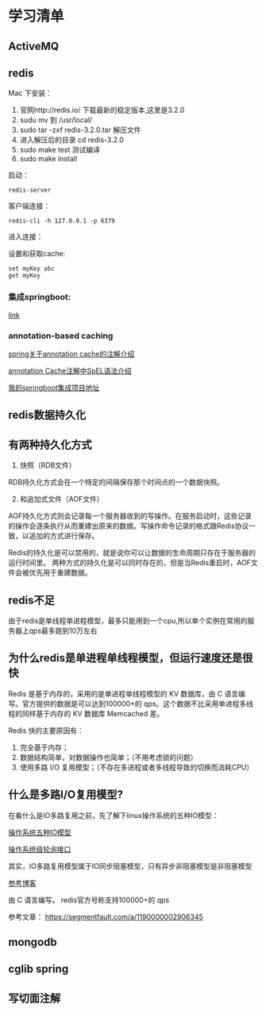 # 学习清单

## ActiveMQ

## redis

Mac 下安装：

 1. 官网http://redis.io/ 下载最新的稳定版本,这里是3.2.0
 2. sudu mv 到 /usr/local/
 3. sudo tar -zxf redis-3.2.0.tar 解压文件
 4. 进入解压后的目录 cd redis-3.2.0
 5. sudo make test 测试编译
 6. sudo make install 
 

启动：

    redis-server 
客户端连接：
    
    redis-cli -h 127.0.0.1 -p 6379
    
进入连接：

设置和获取cache:

    set myKey abc
    get myKey


### 集成springboot:

[link](http://www.jianshu.com/p/a2ab17707eff)


### annotation-based caching


[spring关于annotation cache的注解介绍](https://docs.spring.io/spring/docs/current/spring-framework-reference/html/cache.html)



[annotation Cache注解中SpEL语法介绍](https://docs.spring.io/spring/docs/current/spring-framework-reference/html/expressions.html)



[我的springboot集成项目地址](https://github.com/huguiqi/springboot-redis.git)



## redis数据持久化

## 有两种持久化方式

1. 快照（RDB文件）

RDB持久化方式会在一个特定的间隔保存那个时间点的一个数据快照。

2. 和追加式文件（AOF文件）

AOF持久化方式则会记录每一个服务器收到的写操作。在服务启动时，这些记录的操作会逐条执行从而重建出原来的数据。写操作命令记录的格式跟Redis协议一致，以追加的方式进行保存。


Redis的持久化是可以禁用的，就是说你可以让数据的生命周期只存在于服务器的运行时间里。
两种方式的持久化是可以同时存在的，但是当Redis重启时，AOF文件会被优先用于重建数据。


## redis不足

由于redis是单线程单进程模型，最多只能用到一个cpu,所以单个实例在常用的服务器上qps最多跑到10万左右

## 为什么redis是单进程单线程模型，但运行速度还是很快

Redis 是基于内存的，采用的是单进程单线程模型的 KV 数据库，由 C 语言编写。官方提供的数据是可以达到100000+的 qps。这个数据不比采用单进程多线程的同样基于内存的 KV 数据库 Memcached 差。

Redis 快的主要原因有：

1. 完全基于内存；
2. 数据结构简单，对数据操作也简单；（不用考虑锁的问题）
3. 使用多路 I/O 复用模型；（不存在多进程或者多线程导致的切换而消耗CPU）

## 什么是多路I/O复用模型?


在看什么是IO多路复用之前，先了解下linux操作系统的五种IO模型：


[操作系统五种IO模型](http://www.jianshu.com/p/486b0965c296)

[操作系统级轮询接口](http://www.jianshu.com/p/dfd940e7fca2)

其实，IO多路复用模型属于IO同步阻塞模型，只有异步非阻塞模型是非阻塞模型



[参考博客](http://cloudate.net/?p=222)

由 C 语言编写。
redis官方号称支持100000+的 qps



参考文章：
https://segmentfault.com/a/1190000002906345



## mongodb


## cglib spring


## 写切面注解

